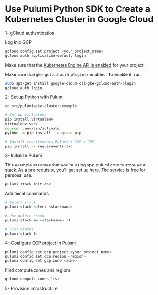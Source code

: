 # Use Pulumi Python SDK to Create a Kubernetes Cluster in Google Cloud

1- gCloud authentication

Log into GCP

```bash
gcloud config set project <your_project_name>
gcloud auth application-default login
```

Make sure that the [Kubernetes Engine API is enabled](https://console.cloud.google.com/apis/api/container.googleapis.com) for your project.

Make sure that `gke-gcloud-auth-plugin` is enabled. To enable it, run:

```bash
sudo apt-get install google-cloud-cli-gke-gcloud-auth-plugin
gcloud auth login
```

2- Set up Python with Pulumi

```bash
cd src/pulumi/gke-cluster-example

# Set up virtualenv
pip install virtualenv
virtualenv venv
source  venv/bin/activate
python -m pip install --upgrade pip

# Install requirements Pulumi + GCP + GKE
pip install -r requirements.txt
```

3- Initialize Pulumi

This example assumes that you're using app.pulumi.com to store your stack. As a pre-requisite, you'll get set up [here](https://app.pulumi.com/). The service is free for personal use.

```bash
pulumi stack init dev
```

Additional commands

```bash
# Select stack
pulumi stack select <stackname>

# Use delete stack
pulumi stack rm <stackname> -f

# List stacks
pulumi stack ls
```

4- Configure GCP project in Pulumi

```bash
pulumi config set gcp:project <your_project_name>
pulumi config set gcp:region <region>
pulumi config set gcp:zone <zone>
```

Find compute zones and regions

```bash
gcloud compute zones list
```


5- Provision infrastructure

